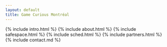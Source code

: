 ```yaml
---
layout: default
title: Game Curious Montréal
---
```

{% include intro.html %}
{% include about.html %}
{% include safespace.html %}
{% include sched.html %}
{% include partners.html %}
{% include contact.md %}
